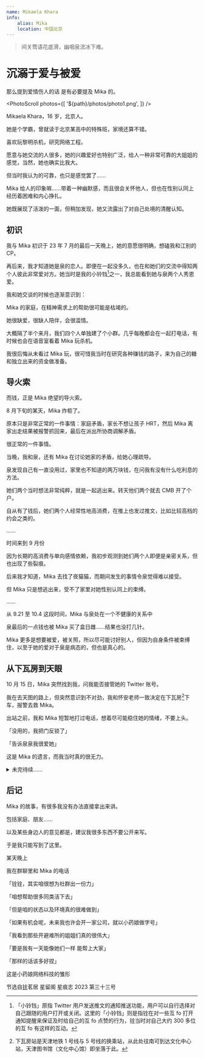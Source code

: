 ```yaml
---
name: Mikaela Khara
info:
    alias: Mika
    location: 中国北京
---
```


> 间关莺语花底滑，幽咽泉流冰下难。

# 沉溺于爱与被爱

那么提到爱情伤人的话 是有必要提及 Mika 的。

<blockquote><CapDownQuote messages={[[
"但是遇到泉泉之后 我才知道能有人陪着是件多幸福的事。”", "“可现在我又要失去她……”"],
 ["“我不想再一个人走下去了”", "“一个人好痛苦 看不到希望”"],
  ["“在吗铨铨……”", "“我把我推特的账号密码交给你可以嘛……”"], 
  ["“有点苦……”", "“泉妹要出发去日本了 可能是在登机 告诉她我爱她”"], 
  ["“我买了杯冰激凌 一会肚子难受了就吃一口压一下”", "“不会痛苦的 不会的”"]]} />
  </blockquote>

<PhotoScroll photos={[
'${path}/photos/photo1.png',
]} />

Mikaela Khara，16 岁，北京人。

她是个学霸，曾就读于北京某高中的特殊班，家境还算不错。

喜欢玩黎明杀机，研究网络工程。

愿意与她交流的人很多，她的兴趣爱好也特别广泛，给人一种非常可靠的大姐姐的感觉，当然，她也确实比我大。

但当时我认为的可靠，也只是感觉罢了……

Mika 给人的印象嘛……带着一种幽默感，而且很会关怀他人，但也在性别认同上经历着困难和内心挣扎。

她既展现了活泼的一面，但稍加发现，她又流露出了对自己处境的清醒认知。

## 初识

我与 Mika 初识于 23 年 7 月的最后一天晚上，她的意愿很明确，想磕我和江别的 CP。

再后来，我才知道她是泉的恋人。即便在一起没多久，也在和她们的交流中得知两个人彼此非常爱对方。她当时是我的小铃铛[^1]之一，我总能看到她与泉两个人秀恩爱。

我和她交谈的时候也逐渐意识到：

Mika 的家庭，在精神需求上的帮助很可能是枯竭的。

她很缺爱，很缺人陪伴，会很滥情。

大概隔了半个来月，我们四个人单独建了个小群。几乎每晚都会在一起打电话，有时候也会在语音室看着 Mika 玩杀机。

我很后悔从未看过 Mika 玩，很可惜我当时在研究各种赚钱的路子，来为自己的糖和独立出来的资金做准备。

## 导火索

而钱，正是 Mika 绝望的导火索。

8 月下旬的某天，Mika 炸柜了。

原本只是非常正常的一件事情：家庭矛盾，家长不想让孩子 HRT，然后 Mika 离家出走结果被报警抓回来，最后在派出所协商调解矛盾。

很正常的一件事情。

当晚，我和泉，还有 Mika 在讨论她家的矛盾，给她心理疏导。

泉发现自己有一直没用过，家里也不知道的两万块钱，在问我有没有什么吃利息的方法。

她们两个当时想法非常纯粹，就是一起逃出来。转天他们两个就去 CMB 开了个户。

自从有了钱后，她们两个人经常性地高消费，在推上也发过推文，比如比较高档的约会之类的。

……

时间来到 9 月份

因为长期的高消费与单向感情依赖，我初步观测到她们两个人即便是亲密关系，但也出现了些裂痕。

后来我才知道，Mika 去找了夜猫猫，而期间发生的事情令泉觉得难以接受。

但 Mika 只是想逃出来，受不了家里对她性别认同上的束缚。

……

从 9.21 至 10.4 这段时间，Mika 与泉处在一个不健康的关系中

泉最后的一点钱也被 Mika 买了盒日雌……结果也没打几针。

Mika 更多是想要被爱，被关照，所以尽可能讨好别人，但因为自身条件被束缚住，以至于她的爱对于泉是病态的，但也是真心的。

## 从下瓦房到天眼

10 月 15 日，Mika 突然找到我，问我能否接管她的 Twitter 账号。

我在去天图的路上，但突然意识到不对劲，我和怀安老师一致决定在下瓦房[^2]下车，报警去救 Mika。

出站之前，我和 Mika 短暂地打过电话，想着尽可能稳住她的情绪，不要上头。

「没用的，我把门反锁了」

「告诉泉泉我很爱她」

这是 Mika 的遗言，而我当时真的很无力。

<details>
<summary>未完待续……</summary>

我真正得到 Mika 逝世的消息 是在 10 月 24 日。

鉴于之前比赛晋级，我去了三岔河口。

少年宫里不让停车，于是我们在天眼下的停车场里换上衣服。

结果……刚下车就收到了消息。

「没抢救回来。」

「这是永乐桥，上面架着天眼，是一个约会的好地方。如果可以的话，什么时候来这边玩，我请你们坐～」

「谢谢铨铨～打算过段时间想来坐一次诶，到时候铨铨一起嘛？」

这是我脑中，望着天眼的回忆，这一切仿佛冻结住了。强忍着痛苦，即便没发挥好，但我完成了赛程中的最后一次演出。

后来，问起了友人她对 Mika 的印象：

> 我感觉 Mika 也是个可怜的孩子，应该是没有安全感，想有人可以依靠。
>
> 很多经历都和她很类似。
>
> 身上全都是在家里被打留下的疤，我看了都想哭。
>
> 我想她应该……算是含冤而死，真的感觉她死的时候不像是解脱。
>
> 据我的经验来看，死之前还是想得到爱，有个人能线下过去抱住她都好。
>
> 本来我是可以的……
>
> 我之前说好的 12 月过去要和她过圣诞节。要包饺子，吃水煮虾。
>
> 感觉她有一段时间像是在求我过去一样。

三岔河口，沿着子牙河和北运河一路北上，可以抵达北京。

而如今，我站在三岔河口，过往美好的记忆与思绪交汇于此。

她的突然离开，让一切戛然而止，仿佛所有未完成的故事都被冻结在那个瞬间。那些约定——

包饺子、过圣诞节……

——如今都成了无处寄托的梦。

我想，Mika 并不是真正想离开这个世界，她只是太渴望有人能听见她内心的呐喊，能拥抱她，给她一个停靠的港湾。在这个复杂的世界里，她活得太清醒，却又太孤独。那些她不断掩饰的痛苦，最终像洪水般将她吞没。

「如果当时我能早点意识到，再坚定一点，是不是一切都会不同？」这个问题像梦魇般徘徊在脑海。可是时间无情地向前，留给我们的只有遗憾和无尽的思念。

站在三岔河口，寒风拂面，眼前是连绵不断的河流——它们汇聚、分流，又不断地向前流去，像生命本身一样无法回头。

Mika 说过：「希望有一天能一起坐在天眼上看风景。」

我知道，她或许再也看不到那天的景色了。但她的故事、她的爱、她那不被理解的执着，永远会留在那些记得她的人心里。

爱从未走远，只是我们再也无法亲口对她说了。

<PhotoScroll photos={[
'${path}/photos/photo2.jpg',
'${path}/photos/photo3.jpg',
'${path}/photos/photo4.jpg',
]} />

</details>

## 后记

Mika 的故事，有很多我没有办法直接拿出来讲。

包括家庭、朋友……

以及某些身边人的意见都是，建议我很多东西不要公开来写。

于是我只能写到了这里。

某天晚上

我在群聊里和 Mika 的电话

「铨铨，其实咱很想为社群出一份力」

「咱想帮助很多同类活下去」

「但是咱的状态以及环境真的很难做到」

「如果有机会呢，未来我也许会开一家公司，就以小药娘做字号」

「我看到那些开避难所的姐姐们真的很伟大」

「要是我有一天能像她们一样 能帮上大家」

「那样的话该多好捏」

这是小药娘网络科技的雏形

节选自[铨](https://twitter.com/yqua_)茗居 星留阁 星痕志 2023 第三十三号

[^1]: 「小铃铛」原指 Twitter 用户发送推文的通知推送功能，用户可以自行选择对自己跟随的用户打开或关闭。这里的「小铃铛」则是指铨在对一些互 fo 打开通知提醒来保证及时给自己的互 fo 点赞的行为，铨当时对自己大约 300 多位的互 fo 有这样的互动。

[^2]: 下瓦房站是天津地铁 1 号线与 5 号线的换乘站，从此处往南可到达文化中心站，天津图书馆（文化中心馆）即坐落于此。
